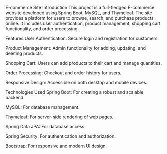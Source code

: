 E-commerce Site
Introduction
This project is a full-fledged E-commerce website developed using Spring Boot, MySQL, and Thymeleaf. The site provides a platform for users to browse, search, and purchase products online. It includes user authentication, product management, shopping cart functionality, and order processing.

Features
User Authentication: Secure login and registration for customers.

Product Management: Admin functionality for adding, updating, and deleting products.

Shopping Cart: Users can add products to their cart and manage quantities.

Order Processing: Checkout and order history for users.

Responsive Design: Accessible on both desktop and mobile devices.

Technologies Used
Spring Boot: For creating a robust and scalable backend.

MySQL: For database management.

Thymeleaf: For server-side rendering of web pages.

Spring Data JPA: For database access.

Spring Security: For authentication and authorization.

Bootstrap: For responsive and modern UI design.
